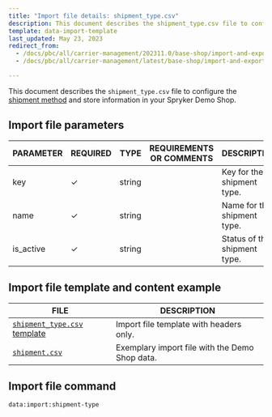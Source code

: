 ```yaml
---
title: "Import file details: shipment_type.csv"
description: This document describes the shipment_type.csv file to configure the shipment information in your Spryker Demo Shop.
template: data-import-template
last_updated: May 23, 2023
redirect_from:
  - /docs/pbc/all/carrier-management/202311.0/base-shop/import-and-export-data/file-details-shipment-type.csv.html
  - /docs/pbc/all/carrier-management/latest/base-shop/import-and-export-data/import-file-details-shipment-type.csv.html

---
```


This document describes the `shipment_type.csv` file to configure the [shipment method](/docs/pbc/all/carrier-management/base-shop/shipment-feature-overview.html) and store information in your Spryker Demo Shop.

## Import file parameters

| PARAMETER | REQUIRED | TYPE | REQUIREMENTS OR COMMENTS | DESCRIPTION |
|---|---|---|---|---|
| key | &check; | string | | Key for the shipment type. |
| name | &check; | string | | Name for the shipment type. |
| is_active | &check; | string | | Status of the shipment type. |


## Import file template and content example

| FILE | DESCRIPTION |
|---|---|
| [`shipment_type.csv` template](https://spryker.s3.eu-central-1.amazonaws.com/docs/pbc/all/carrier-management/base-shop/import-and-export-data/file-details-shipment-type.csv.md/shipment_type.csv) | Import file template with headers only. |
| [`shipment.csv`](https://spryker.s3.eu-central-1.amazonaws.com/docs/pbc/all/carrier-management/base-shop/import-and-export-data/file-details-shipment-type.csv.md/template_shipment_type.csv) | Exemplary import file with the Demo Shop data. |

## Import file command

```bash
data:import:shipment-type
```
